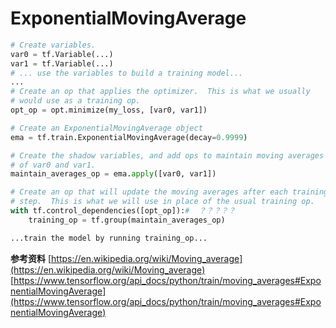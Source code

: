 # ExponentialMovingAverage
```python
# Create variables.
var0 = tf.Variable(...)
var1 = tf.Variable(...)
# ... use the variables to build a training model...
...
# Create an op that applies the optimizer.  This is what we usually
# would use as a training op.
opt_op = opt.minimize(my_loss, [var0, var1])

# Create an ExponentialMovingAverage object
ema = tf.train.ExponentialMovingAverage(decay=0.9999)

# Create the shadow variables, and add ops to maintain moving averages
# of var0 and var1.
maintain_averages_op = ema.apply([var0, var1])

# Create an op that will update the moving averages after each training
# step.  This is what we will use in place of the usual training op.
with tf.control_dependencies([opt_op]):#  ？？？？？
    training_op = tf.group(maintain_averages_op)

...train the model by running training_op...
```


**参考资料**
[https://en.wikipedia.org/wiki/Moving_average](https://en.wikipedia.org/wiki/Moving_average)
[https://www.tensorflow.org/api_docs/python/train/moving_averages#ExponentialMovingAverage](https://www.tensorflow.org/api_docs/python/train/moving_averages#ExponentialMovingAverage)
